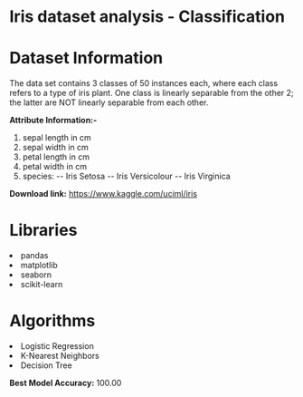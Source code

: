 # Iris dataset analysis - Classification


# Dataset Information

The data set contains 3 classes of 50 instances each, where each class refers to a type of iris plant. One class is linearly separable from the other 2; the latter are NOT linearly separable from each other.

**Attribute Information:-**

1. sepal length in cm
2. sepal width in cm
3. petal length in cm
4. petal width in cm
5. species: -- Iris Setosa -- Iris Versicolour -- Iris Virginica

**Download link:** https://www.kaggle.com/uciml/iris

# Libraries

<li>pandas
<li>matplotlib
<li>seaborn
<li>scikit-learn

# Algorithms

<li>Logistic Regression
<li>K-Nearest Neighbors
<li>Decision Tree
  
**Best Model Accuracy:** 100.00
